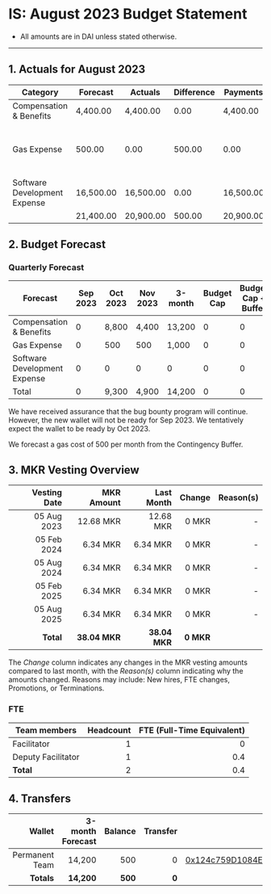 # IS: August 2023 Budget Statement

* All amounts are in DAI unless stated otherwise.

---

## 1. Actuals for August 2023

|Category                    |Forecast |Actuals  |Difference|Payments |Why                           |
|----------------------------|---------|---------|----------|---------|------------------------------|
|Compensation & Benefits     |4,400.00 |4,400.00 |0.00      |4,400.00 |                              |
|Gas Expense                 |500.00   |0.00     |500.00    |0.00     |wallet still has plenty of ETH|
|Software Development Expense|16,500.00|16,500.00|0.00      |16,500.00|bugs 22240, 22241             |
|                            |21,400.00|20,900.00|500.00    |20,900.00|                              |

## 2. Budget Forecast

### Quarterly Forecast

|Forecast                    |Sep 2023|Oct 2023|Nov 2023|3-month|Budget Cap|Budget Cap + Buffer|
|----------------------------|--------|--------|--------|-------|----------|-------------------|
|Compensation & Benefits     |0       |8,800   |4,400   |13,200 |0         |0                  |
|Gas Expense                 |0       |500     |500     |1,000  |0         |0                  |
|Software Development Expense|0       |0       |0       |0      |0         |0                  |
|Total                       |0       |9,300   |4,900   |14,200 |0         |0                  |

We have received assurance that the bug bounty program will continue.
However, the new wallet will not be ready for Sep 2023. We tentatively
expect the wallet to be ready by Oct 2023.

We forecast a gas cost of 500 per month from the Contingency Buffer.

## 3. MKR Vesting Overview

|  Vesting Date  |       MKR Amount | Last Month |        Change |      Reason(s) |
|---------------:|-----------------:|-----------:|--------------:|---------------:|
|  05 Aug 2023 	   | 12.68 MKR   |      12.68 MKR |   0 MKR |      - |
|  05 Feb 2024 	   | 6.34 MKR    |      6.34 MKR |    0 MKR  |      - |
|  05 Aug 2024 	   | 6.34 MKR    |      6.34 MKR |   0 MKR  |      - |
|  05 Feb 2025 	   | 6.34 MKR    |      6.34 MKR |   0 MKR  |      - |
|  05 Aug 2025 	   | 6.34 MKR    |      6.34 MKR |   0 MKR  |      - |
|  **Total**       | **38.04 MKR**  |**38.04 MKR**| **0 MKR** |           |

The *Change* column indicates any changes in the MKR vesting amounts compared to last month, with the *Reason(s)* column indicating why the amounts changed. Reasons may include: New hires, FTE changes, Promotions, or Terminations.

### FTE

| Team members              |Headcount|FTE (Full-Time Equivalent)|
|---------------------------|--------:|-------------------------:|
| Facilitator               |1        |0                         |
| Deputy Facilitator        |1        |0.4                       |
| **Total**                 |2        |0.4                       |

## 4. Transfers

|  Wallet | 3-month Forecast    | Balance |      Transfer |                Multi-sig Address |
|--------:|---------------------:|-------:|--------------:|---------------------------------:|
| Permanent Team |  14,200    | 500      | 0 | [0x124c759D1084E67B19a206ab85c4527Fab26c342](https://gnosis-safe.io/app/#/safes/0x124c759D1084E67B19a206ab85c4527Fab26c342) |
| **Totals**     | **14,200** | **500**  | **0** | |
